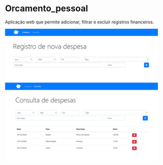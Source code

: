 # Orcamento_pessoal
Aplicação web que permite adicionar, filtrar e excluir registros financeiros.

![Screenshot1 Orcamento_pessoal](https://github.com/teuspersi/Orcamento_pessoal/blob/main/screenshot1.png)
![Screenshot2 Orcamento_pessoal](https://github.com/teuspersi/Orcamento_pessoal/blob/main/screenshot2.png)
